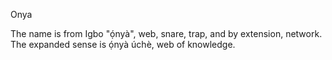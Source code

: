 Onya

The name is from Igbo "ọ́nyà", web, snare, trap, and by extension, network. The expanded sense is ọ́nyà úchè, web of knowledge.





